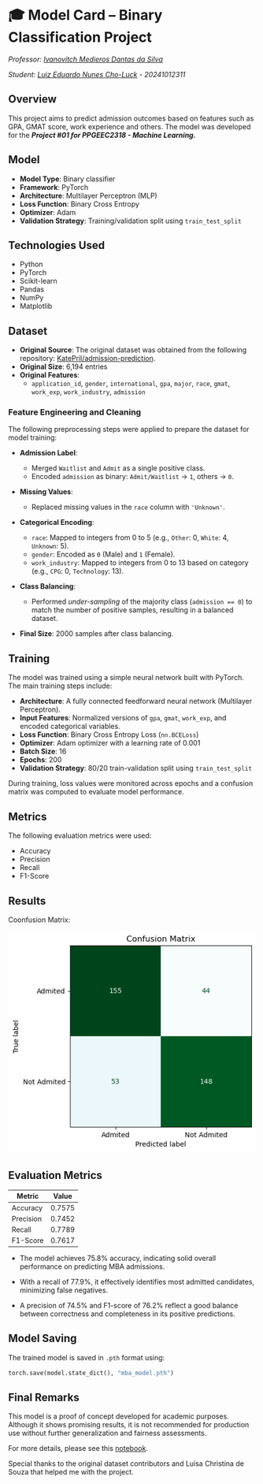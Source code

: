 # 🎓 Model Card – Binary Classification Project

*Professor:* *[Ivanovitch Medieros Dantas da Silva](https://github.com/ivanovitchm)* 

*Student: [Luiz Eduardo Nunes Cho-Luck](https://github.com/eduardocholuck) - 20241012311*

## Overview

This project aims to predict admission outcomes based on features such as GPA, GMAT score, work experience and others. The model was developed for the ***Project #01 for PPGEEC2318 - Machine Learning.***

## Model

- **Model Type**: Binary classifier  
- **Framework**: PyTorch  
- **Architecture**: Multilayer Perceptron (MLP)  
- **Loss Function**: Binary Cross Entropy  
- **Optimizer**: Adam  
- **Validation Strategy**: Training/validation split using `train_test_split`

## Technologies Used

- Python
- PyTorch
- Scikit-learn
- Pandas
- NumPy
- Matplotlib

## Dataset

- **Original Source**: The original dataset was obtained from the following repository: [KatePril/admission-prediction](https://github.com/KatePril/admission-prediction/tree/main/dataset). 
- **Original Size**: 6,194 entries  
- **Original Features**:
  - `application_id`, `gender`, `international`, `gpa`, `major`, `race`, `gmat`, `work_exp`, `work_industry`, `admission`

### Feature Engineering and Cleaning

The following preprocessing steps were applied to prepare the dataset for model training:

- **Admission Label**:
  - Merged `Waitlist` and `Admit` as a single positive class.
  - Encoded `admission` as binary: `Admit/Waitlist` → `1`, others → `0`.

- **Missing Values**:
  - Replaced missing values in the `race` column with `'Unknown'`.

- **Categorical Encoding**:
  - `race`: Mapped to integers from 0 to 5 (e.g., `Other`: 0, `White`: 4, `Unknown`: 5).
  - `gender`: Encoded as `0` (Male) and `1` (Female).
  - `work_industry`: Mapped to integers from 0 to 13 based on category (e.g., `CPG`: 0, `Technology`: 13).

- **Class Balancing**:
  - Performed *under-sampling* of the majority class (`admission == 0`) to match the number of positive samples, resulting in a balanced dataset.

- **Final Size**: 2000 samples after class balancing.


## Training

The model was trained using a simple neural network built with PyTorch. The main training steps include:

- **Architecture**: A fully connected feedforward neural network (Multilayer Perceptron).
- **Input Features**: Normalized versions of `gpa`, `gmat`, `work_exp`, and encoded categorical variables.
- **Loss Function**: Binary Cross Entropy Loss (`nn.BCELoss`)
- **Optimizer**: Adam optimizer with a learning rate of 0.001
- **Batch Size**: 16
- **Epochs**: 200
- **Validation Strategy**: 80/20 train-validation split using `train_test_split`

During training, loss values were monitored across epochs and a confusion matrix was computed to evaluate model performance.

## Metrics

The following evaluation metrics were used:

- Accuracy  
- Precision  
- Recall
- F1-Score


## Results

Coonfusion Matrix:

![!\[alt text\](image.png)](images/CM.png)


## Evaluation Metrics

| Metric     | Value   |
|------------|---------|
| Accuracy   | 0.7575  |
| Precision  | 0.7452  |
| Recall     | 0.7789  |
| F1-Score   | 0.7617  |


* The model achieves 75.8% accuracy, indicating solid overall performance on predicting MBA admissions.

* With a recall of 77.9%, it effectively identifies most admitted candidates, minimizing false negatives.

* A precision of 74.5% and F1-score of 76.2% reflect a good balance between correctness and completeness in its positive predictions.

## Model Saving

The trained model is saved in `.pth` format using:

```python
torch.save(model.state_dict(), "mba_model.pth")
```

## Final Remarks

This model is a proof of concept developed for academic purposes. Although it shows promising results, it is not recommended for production use without further generalization and fairness assessments.

For more details, please see this [notebook](model_train.ipynb).

Special thanks to the original dataset contributors and Luísa Christina de Souza that helped me with the project.